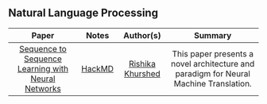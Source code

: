 ## Natural Language Processing

| Paper | Notes |   Author(s)  | Summary |
|:-----:|:-----:|:---:|:------:|
| [Sequence to Sequence Learning with Neural Networks ](https://arxiv.org/abs/1409.3215)  | [HackMD](https://hackmd.io/@photon-dodo/HyrN0wjkv)  |  [Rishika](https://https://github.com/rishika2110) [Khurshed](https://https://github.com/GlazeDonuts)  |  This paper presents a novel architecture and paradigm for Neural Machine Translation. |
